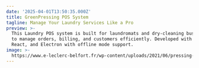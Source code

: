 ```yaml
---
date: '2025-04-01T13:50:35.000Z'
title: GreenPressing POS System
tagline: Manage Your Laundry Services Like a Pro
preview: >-
  This Laundry POS system is built for laundromats and dry-cleaning businesses
  to manage orders, billing, and customers efficiently. Developed with Laravel,
  React, and Electron with offline mode support.
image: >-
  https://www.e-leclerc-belfort.fr/wp-content/uploads/2021/06/pressing-belfort.jpg
---
```


